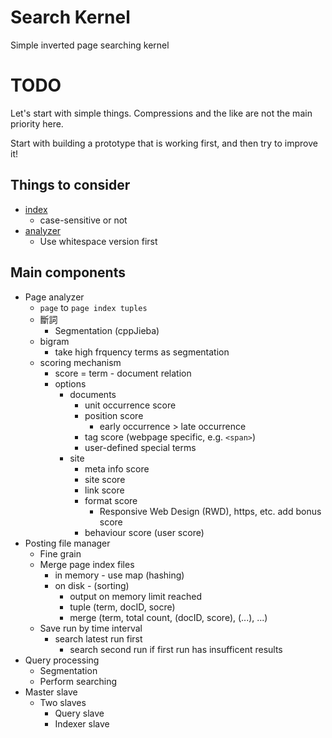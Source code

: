 # Search Kernel

Simple inverted page searching kernel

# TODO

Let's start with simple things. Compressions and the like are not the main priority here. 

Start with building a prototype that is working first, and then try to improve it!

## Things to consider

* [index](https://www.elastic.co/guide/en/elasticsearch/guide/current/inverted-index.html)  
    * case-sensitive or not
* [analyzer](https://www.elastic.co/guide/en/elasticsearch/guide/current/analysis-intro.html)
    * Use whitespace version first

## Main components

* Page analyzer
    * `page` to `page index tuples`
    * 斷詞
        * Segmentation (cppJieba)
    * bigram
        * take high frquency terms as segmentation
    * scoring mechanism
        * score = term - document relation
        * options
            * documents 
                * unit occurrence score
                * position score
                    * early occurrence > late occurrence
                * tag score (webpage specific, e.g. `<span>`)
                * user-defined special terms
            * site
                * meta info score
                * site score
                * link score
                * format score
                    * Responsive Web Design (RWD), https, etc. add bonus score
                * behaviour score (user score)
* Posting file manager
    * Fine grain
    * Merge page index files
        * in memory - use map (hashing)
        * on disk - (sorting)
            * output on memory limit reached
            * tuple (term, docID, socre) 
            * merge (term, total count, (docID, score), (...), ...)
    * Save run by time interval
        * search latest run first
            * search second run if first run has insufficent results
* Query processing
    * Segmentation
    * Perform searching
* Master slave
    * Two slaves
        * Query slave
        * Indexer slave